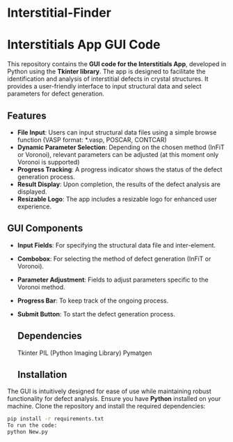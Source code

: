 # Interstitial-Finder
# **Interstitials App GUI Code**

This repository contains the **GUI code for the Interstitials App**, developed in Python using the **Tkinter library**. The app is designed to facilitate the identification and analysis of interstitial defects in crystal structures. It provides a user-friendly interface to input structural data and select parameters for defect generation.

## **Features**

- **File Input**: Users can input structural data files using a simple browse function (VASP format: *.vasp, POSCAR, CONTCAR)
- **Dynamic Parameter Selection**: Depending on the chosen method (InFiT or Voronoi), relevant parameters can be adjusted (at this moment only Voronoi is supported)
- **Progress Tracking**: A progress indicator shows the status of the defect generation process.
- **Result Display**: Upon completion, the results of the defect analysis are displayed.
- **Resizable Logo**: The app includes a resizable logo for enhanced user experience.

## **GUI Components**

- **Input Fields**: For specifying the structural data file and inter-element.
- **Combobox**: For selecting the method of defect generation (InFiT or Voronoi).
- **Parameter Adjustment**: Fields to adjust parameters specific to the Voronoi method.
- **Progress Bar**: To keep track of the ongoing process.
- **Submit Button**: To start the defect generation process.
    
    ## **Dependencies**

    Tkinter
    PIL (Python Imaging Library)
    Pymatgen

    ## **Installation**
The GUI is intuitively designed for ease of use while maintaining robust functionality for defect analysis.
Ensure you have **Python** installed on your machine. Clone the repository and install the required dependencies:
```bash
pip install -r requirements.txt
To run the code:
python New.py



